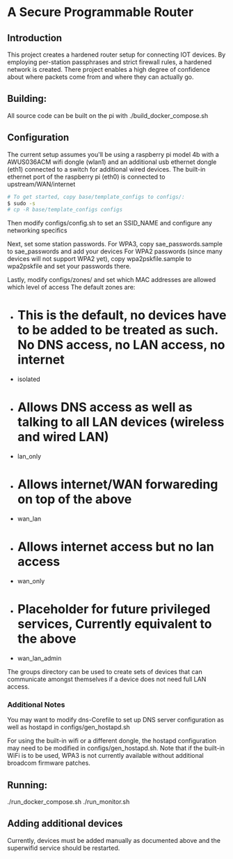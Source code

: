# A Secure Programmable Router

## Introduction

This project creates a hardened router setup for connecting IOT devices. 
By employing per-station passphrases and strict firewall rules, a hardened network is created.
There project enables a high degree of confidence about where packets come from and where they can actually go.


## Building:

All source code can be built on the pi with 
./build_docker_compose.sh


## Configuration

The current setup assumes you'll be using a raspberry pi model 4b with a AWUS036ACM wifi dongle (wlan1) 
and an additional usb ethernet dongle (eth1) connected to a switch for additional wired devices.
The built-in ethernet port of the raspberry pi (eth0) is connected to upstream/WAN/internet

```bash
# To get started, copy base/template_configs to configs/:
$ sudo -s
# cp -R base/template_configs configs
```

Then modify configs/config.sh to set an SSID_NAME and configure any networking specifics 

Next, set some station passwords. For WPA3, copy sae_passwords.sample to sae_passwords and add your devices
For WPA2 passwords (since many devices will not support WPA2 yet), copy wpa2pskfile.sample to wpa2pskfile and set your passwords there.

Lastly, modify configs/zones/ and set which MAC addresses are allowed which level of access
The default zones are:
- # This is the default, no devices have to be added to be treated as such. No DNS access, no LAN access, no internet
- isolated 
- # Allows DNS access as well as talking to all LAN devices (wireless and wired LAN)
- lan_only 
- # Allows internet/WAN forwareding on top of the above
- wan_lan
- # Allows internet access but no lan access
- wan_only 
- # Placeholder for future privileged services, Currently equivalent to the above
- wan_lan_admin 

The groups directory can be used to create sets of devices that can communicate amongst themselves if a device does not need full LAN access. 



### Additional Notes
You may want to modify dns-Corefile to set up DNS server configuration as well as hostapd in configs/gen_hostapd.sh

For using the built-in wifi or a different dongle, the hostapd configuration may need to be modified in configs/gen_hostapd.sh.
Note that if the built-in WiFi is to be used, WPA3 is not currently available without additional broadcom firmware patches. 


## Running:


./run_docker_compose.sh
./run_monitor.sh


## Adding additional devices

Currently, devices must be added manually as documented above and the superwifid service should be restarted. 

